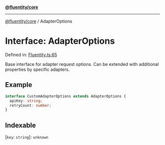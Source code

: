 [**@fluentity/core**](../README.md)

***

[@fluentity/core](../globals.md) / AdapterOptions

# Interface: AdapterOptions

Defined in: [Fluentity.ts:65](https://github.com/cedricpierre/fluentity-core/blob/53497371d67800ca7958c21aa29051901836b6ff/src/Fluentity.ts#L65)

Base interface for adapter request options.
Can be extended with additional properties by specific adapters.

## Example

```typescript
interface CustomAdapterOptions extends AdapterOptions {
  apiKey: string;
  retryCount: number;
}
```

## Indexable

\[`key`: `string`\]: `unknown`
